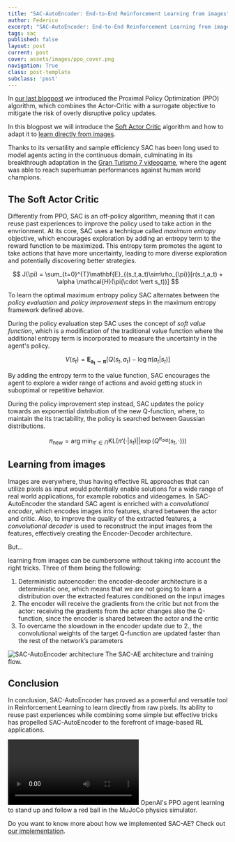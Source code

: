 ```yaml
---
title: "SAC-AutoEncoder: End-to-End Reinforcement Learning from images"
author: Federico
excerpt: "SAC-AutoEncoder: End-to-End Reinforcement Learning from images"
tags: sac
published: false
layout: post
current: post
cover: assets/images/ppo_cover.png
navigation: True
class: post-template
subclass: 'post'
---
```


In [our last blogpost](https://eclecticsheep.ai/2023/05/18/ppo_intro.html) we introduced the Proximal Policy Optimization (PPO) algorithm, which combines the Actor-Critic with a surrogate objective to mitigate the risk of overly disruptive policy updates.

In this blogpost we will introduce the [Soft Actor Critic](https://arxiv.org/abs/1801.01290) algorithm and how to adapt it to [learn directly from images](https://arxiv.org/abs/1910.01741).

Thanks to its versatility and sample efficiency SAC has been long used to model agents acting in the continuous domain, culminating in its breakthrough adaptation in the [Gran Turismo 7 videogame](https://www.gran-turismo.com/us/gran-turismo-sophy/), where the agent was able to reach superhuman performances against human world champions.

## The Soft Actor Critic
Differently from PPO, SAC is an off-policy algorithm, meaning that it can reuse past experiences to improve the policy used to take action in the envrionment. At its core, SAC uses a technique called *maximum entropy* objective, which encourages exploration by adding an entropy term to the reward function to be maximized. This entropy term promotes the agent to take actions that have more uncertainty, leading to more diverse exploration and potentially discovering better strategies.

$$
	J(\pi) = \sum_{t=0}^{T}\mathbf{E}_{(s_t,a_t)\sim\rho_{\pi}}[r(s_t,a_t) + \alpha \mathcal{H}(\pi(\cdot \vert s_t))]
$$

To learn the optimal maximum entropy policy SAC alternates between the *policy evaluation* and *policy improvement* steps in the maximum entropy framework defined above. 

During the policy evaluation step SAC uses the concept of *soft value function*, which is a modification of the traditional value function where the additional entropy term is incorporated to measure the uncertainty in the agent's policy.

$$
	V(s_t) = \mathbf{E_{a_t\sim\pi}}[Q(s_t, a_t) - \log\pi(a_t \vert s_t)]
$$

By adding the entropy term to the value function, SAC encourages the agent to explore a wider range of actions and avoid getting stuck in suboptimal or repetitive behavior.

During the policy improvement step instead, SAC updates the policy towards an exponential distribution of the new Q-function, where, to maintain the its tractability, the policy is searched between Gaussian distributions.

$$
	\pi_{\text{new}}=\text{arg min}_{\pi'\in \Pi} \text{KL}\left(\pi'(\cdot \vert s_t) \vert \vert \exp{(Q^{\pi_{\text{old}}}(s_t, \cdot))}\right)
$$

## Learning from images
Images are everywhere, thus having effective RL approaches that can utilize pixels as input would potentially enable solutions for a wide range of real world applications, for example robotics and videogames. In SAC-AutoEncoder the standard SAC agent is enriched with a *convolutional encoder*, which encodes images into features, shared between the actor and critic. Also, to improve the quality of the extracted features, a *convolutional decoder* is used to reconstruct the input images from the features, effectively creating the Encoder-Decoder architecture. 

But...

learning from images can be cumbersome without taking into account the right tricks. Three of them being the following:

1. Deterministic autoencoder: the encoder-decoder architecture is a deterministic one, which means that we are not going to learn a distribution over the extracted features conditioned on the input images
2. The encoder will receive the gradients from the critic but not from the actor: receiving the gradients from the actor changes also the Q-function, since the encoder is shared between the actor and the critic
3. To overcame the slowdown in the encoder update due to 2., the convolutional weights of the target Q-function are updated faster than the rest of the network’s parameters

<img src="{{site.baseurl}}/assets/images/sac_ae.png" alt="SAC-AutoEncoder architecture">
<image_caption style="margin-bottom:20px">The SAC-AE architecture and training flow.
</image_caption>

## Conclusion

In conclusion, SAC-AutoEncoder has proved as a powerful and versatile tool in Reinforcement Learning to learn directly from raw pixels. Its ability to reuse past experiences while combining some simple but effective tricks has propelled SAC-AutoEncoder to the forefront of image-based RL applications.

<video controls>
	<source src="https://cdn.openai.com/openai-baselines-ppo/knocked-over-stand-up.mp4" type="video/mp4">
</video>
<image_caption style="margin-bottom:20px">OpenAI's PPO agent learning to stand up and follow a red ball in the MuJoCo physics simulator.
</image_caption>

Do you want to know more about how we implemented SAC-AE? Check out [our implementation](https://github.com/Eclectic-Sheep/sheeprl/tree/main/sheeprl/algos/sac_pixel).